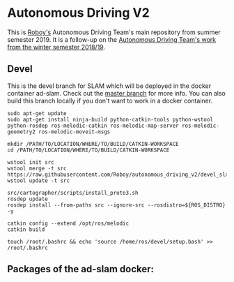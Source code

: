 # Autonomous Driving V2

This is [Roboy's](https://roboy.org) Autonomous Driving Team's main repository from summer semester 2019. It is a follow-up on the [Autonomous Driving Team's work from the winter semester 2018/19](https://github.com/Roboy/autonomous_driving).

## Devel

This is the devel branch for SLAM which will be deployed in the docker container ad-slam. Check out the [master branch](https://github.com/Roboy/autonomous_driving_v2/tree/master) for more info.
You can also build this branch locally if you don't want to work in a docker container.

```
sudo apt-get update
sudo apt-get install ninja-build python-catkin-tools python-wstool python-rosdep ros-melodic-catkin ros-melodic-map-server ros-melodic-geometry2 ros-melodic-moveit-msgs

mkdir /PATH/TO/LOCATION/WHERE/TO/BUILD/CATKIN-WORKSPACE
cd /PATH/TO/LOCATION/WHERE/TO/BUILD/CATKIN-WORKSPACE

wstool init src
wstool merge -t src https://raw.githubusercontent.com/Roboy/autonomous_driving_v2/devel_slam/cartographer_ros.rosinstall
wstool update -t src

src/cartographer/scripts/install_proto3.sh
rosdep update
rosdep install --from-paths src --ignore-src --rosdistro=${ROS_DISTRO} -y

catkin config --extend /opt/ros/melodic
catkin build

touch /root/.bashrc && echo 'source /home/ros/devel/setup.bash' >> /root/.bashrc
```

## Packages of the ad-slam docker:
